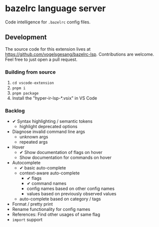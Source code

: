# bazelrc language server

Code intelligence for `.bazelrc` config files.

## Development

The source code for this extension lives at https://github.com/vogelsgesang/bazelrc-lsp.
Contributions are welcome. Feel free to just open a pull request.

### Building from source

1. `cd vscode-extension`
2. `pnpm i`
3. `pnpm package`
4. Install the "hyper-ir-lsp-*.vsix" in VS Code

### Backlog

* ✔ Syntax highlighting / semantic tokens
  * highlight deprecated options
* Diagnose invalid command line args
  * unknown args
  * repeated args
* Hover
  * ✔ Show documentation of flags on hover
  * Show documentation for commands on hover
* Autocomplete
  * ✔ basic auto-complete
  * context-aware auto-complete
    * ✔ flags
    * ✔ command names
    * config names based on other config names
    * values based on previously observed values
  * auto-complete based on category / tags
* Format / pretty print
* Rename functionality for config names
* References: Find other usages of same flag
* `import` support
